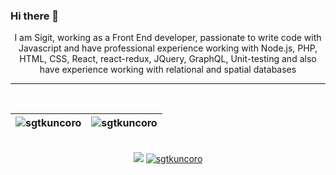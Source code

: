 ### Hi there 👋

<p align="center">
  I am Sigit, working as a Front End developer, passionate to write code with Javascript and have professional experience working with Node.js, PHP, HTML, CSS, React, react-redux, JQuery, GraphQL, Unit-testing and also have experience working with relational and spatial databases
</p>
<hr>
</br>

| <img align="center" src="https://github-readme-stats.vercel.app/api?username=sgtkuncoro&show_icons=true&theme=default&include_all_commits=true&count_private=true" alt="sgtkuncoro"  />  | <img align="center" src="https://github-readme-stats.vercel.app/api/top-langs/?username=sgtkuncoro&layout=compact&theme=default&langs_count=10&hide=tsql,css" alt="sgtkuncoro"  />  |
| ------------- | ------------- |

<br/>

<div align="center">
<a href="https://github.com/sgtkuncoro?tab=followers"><img src="https://img.shields.io/github/followers/sgtkuncoro.svg?style=social&label=Follow&maxAge=z"></a>
<a href="https://github.com/sgtkuncoro"><img src="https://komarev.com/ghpvc/?username=sgtkuncoro" alt="sgtkuncoro"/></a>
</div>


<!--
**sgtkuncoro/sgtkuncoro** is a ✨ _special_ ✨ repository because its `README.md` (this file) appears on your GitHub profile.

Here are some ideas to get you started:

- 🔭 I’m currently working on ...
- 🌱 I’m currently learning ...
- 👯 I’m looking to collaborate on ...
- 🤔 I’m looking for help with ...
- 💬 Ask me about ...
- 📫 How to reach me: ...
- 😄 Pronouns: ...
- ⚡ Fun fact: ...
-->
